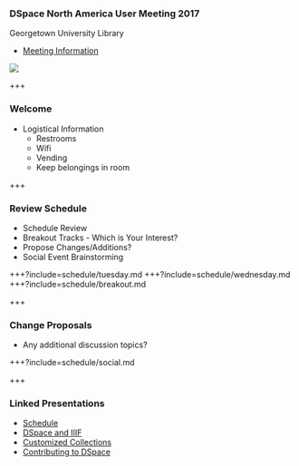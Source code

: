 ### DSpace North America User Meeting 2017 

Georgetown University Library

* [Meeting Information](https://www.library.georgetown.edu/node/19724)

![](https://www.library.georgetown.edu/sites/default/files/library-logo.png)

+++

### Welcome

* Logistical Information
  * Restrooms
  * Wifi
  * Vending
  * Keep belongings in room

+++

### Review Schedule

* Schedule Review
* Breakout Tracks - Which is Your Interest?
* Propose Changes/Additions?
* Social Event Brainstorming 

+++?include=schedule/tuesday.md
+++?include=schedule/wednesday.md
+++?include=schedule/breakout.md

+++

### Change Proposals

* Any additional discussion topics?

+++?include=schedule/social.md

+++

### Linked Presentations
* [Schedule](https://gitpitch.com/terrywbrady/dspaceUserMeeting?p=schedule)
* [DSpace and IIIF](https://gitpitch.com/terrywbrady/dspaceUserMeeting?p=dspaceIIIF)
* [Customized Collections](https://gitpitch.com/terrywbrady/dspaceUserMeeting?p=customizedCollections)
* [Contributing to DSpace](https://gitpitch.com/terrywbrady/dspaceUserMeeting?p=contributingToDSpace)

